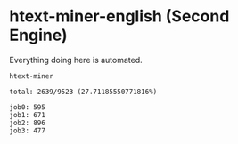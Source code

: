# htext-miner-english (Second Engine)

Everything doing here is automated.

```
htext-miner

total: 2639/9523 (27.71185550771816%)

job0: 595
job1: 671
job2: 896
job3: 477
```